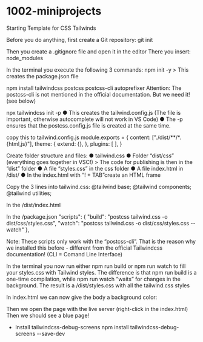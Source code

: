 # 1002-miniprojects
Starting Template for CSS Tailwinds

Before you do anything, first create a Git repository:
git init

Then you create a .gitignore file and open it in the editor There you insert:
  node_modules


In the terminal you execute the following 3 commands:
  npm init -y
    > This creates the package.json file
    
  npm install tailwindcss postcss postcss-cli autoprefixer
    Attention: The postcss-cli is not mentioned in the official documentation. But we need it! (see below)
    
  npx tailwindcss init -p
    ● This creates the tailwind.config.js (The file is important, otherwise autocomplete will not work in VS Code)
    ● The -p ensures that the postcss.config.js file is created at the same time.
    
  copy this to tailwind.config.js
  module.exports = {
    content: ["./dist/**/*.{html,js}"],
       theme: {
        extend: {},
       },
      plugins: [
        ],
     }
    
    
    
Create folder structure and files:
  ● tailwind.css
  ● Folder “dist/css” (everything goes together in VSC!)
    > The code for publishing is then in the “dist” folder
  ● A file “styles.css” in the css folder
  ● A file index.html in /dist/
  ● In the index.html with “! + TAB”create an HTML frame
  
Copy the 3 lines into tailwind.css:
  @tailwind base;
  @tailwind components;
  @tailwind utilities;
  
In the /dist/index.html
  <link rel="stylesheet" href="css/styles.css">
  
In the /package.json
  "scripts": {
    "build": "postcss tailwind.css -o dist/css/styles.css",
    "watch": "postcss tailwind.css -o dist/css/styles.css --watch"
  },

Note: These scripts only work with the “postcss-cli”. That is the reason why we installed this
before - different from the official Tailwindcss documentation!
(CLI = Comand Line Interface)

In the terminal you now run either npm run build or npm run watch to fill your styles.css with Tailwind styles. The difference is that npm run build is a one-time compilation, while npm run watch “waits” for changes in the background. The result is a /dist/styles.css with all the tailwind.css styles


In index.html we can now give the body a background color:
  <body class="bg-blue-400">
Then we open the page with the live server (right-click in the index.html) Then we should see a blue page!

- Install tailwindcss-debug-screens
    npm install tailwindcss-debug-screens --save-dev
